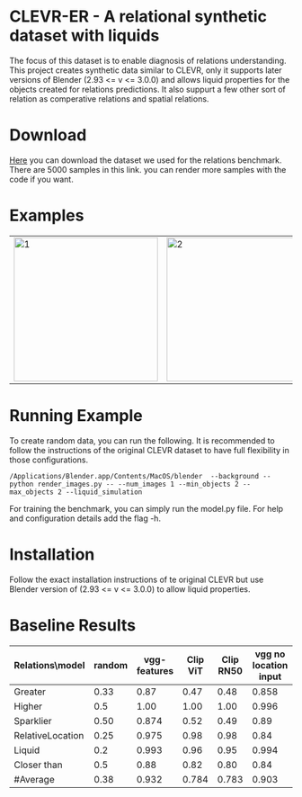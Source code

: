 # CLEVR-ER - A relational synthetic dataset with liquids

The focus of this dataset is to enable diagnosis of relations understanding. This project creates synthetic data similar to CLEVR, only it supports later versions of Blender (2.93 <= v <= 3.0.0) and allows liquid properties for the objects created for relations predictions. It also suppurt a few other sort of relation as comperative relations and spatial relations. 

# Download 

[Here](https://drive.google.com/file/d/1thvwm6BochjJcTgCNSlOvbULzlSZl4q6/view?usp=sharing) you can download the dataset we used for the relations benchmark. There are 5000 samples in this link. you can render more samples with the code if you want.

# Examples 

<table>
  <tr>
    <td> <img src="https://github.com/yoterel/CLEVR-ER/blob/main/resource/splash1.png"  alt="1" width = 256px height = 256px ></td>
    <td> <img src="https://github.com/yoterel/CLEVR-ER/blob/main/resource/splash2.png"  alt="2" width = 256px height = 256px ></td>
    <td> <img src="https://github.com/yoterel/CLEVR-ER/blob/main/resource/splash3.png"  alt="3" width = 256px height = 256px ></td>
   </tr>
</table>

# Running Example
To create random data, you can run the following. It is recommended to follow the instructions of the original CLEVR dataset to have full flexibility in those configurations.
```
/Applications/Blender.app/Contents/MacOS/blender  --background --python render_images.py -- --num_images 1 --min_objects 2 --max_objects 2 --liquid_simulation
```

For training the benchmark, you can simply run the model.py file. For help and configuration details add the flag -h.

# Installation
Follow the exact installation instructions of te original CLEVR but use Blender version of (2.93 <= v <= 3.0.0) to allow liquid properties.

# Baseline Results

| Relations\model| random | vgg-features | Clip ViT | Clip RN50 | vgg no location input
| ---            |    --- | ---          | ---      |---        |---
| Greater        | 0.33    | 0.87        | 0.47     | 0.48      | 0.858 
| Higher         | 0.5     | 1.00        | 1.00     | 1.00      | 0.996 
| Sparklier      | 0.50    | 0.874       | 0.52     | 0.49      | 0.89  
| RelativeLocation|0.25    | 0.975       | 0.98     | 0.98      | 0.84 
| Liquid         | 0.2     | 0.993       | 0.96     | 0.95      | 0.994 
| Closer than    | 0.5     | 0.88        | 0.82     | 0.80      | 0.84 
| #Average       | 0.38    | 0.932       | 0.784     | 0.783    | 0.903 
